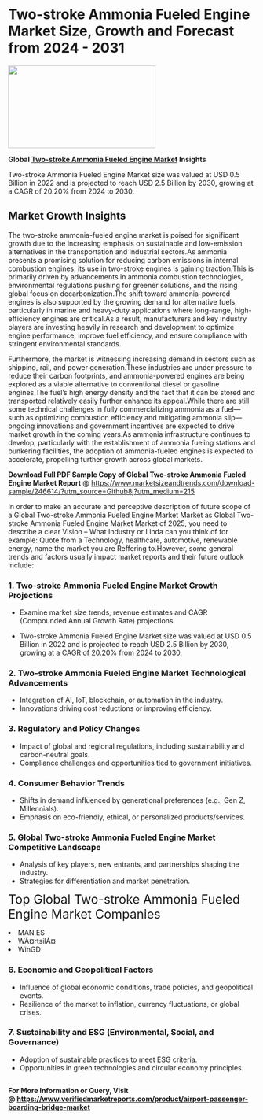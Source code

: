 <H1>Two-stroke Ammonia Fueled Engine Market Size, Growth and Forecast from 2024 - 2031</H1><img class="aligncenter size-medium wp-image-584254" src="https://thirdeyenews.in/wp-content/uploads/2024/09/Global-Market-Research-300x168.jpeg" alt="" width="300" height="168" /><p><strong>Global&nbsp;<a href="https://www.marketsizeandtrends.com/download-sample/246614/?utm_source=Github8j?utm_medium=215">Two-stroke Ammonia Fueled Engine Market</a> Insights</strong></p><p>Two-stroke Ammonia Fueled Engine Market size was valued at USD 0.5 Billion in 2022 and is projected to reach USD 2.5 Billion by 2030, growing at a CAGR of 20.20% from 2024 to 2030.</p><p><h2>Market Growth Insights</h2> <p>The two-stroke ammonia-fueled engine market is poised for significant growth due to the increasing emphasis on sustainable and low-emission alternatives in the transportation and industrial sectors.As ammonia presents a promising solution for reducing carbon emissions in internal combustion engines, its use in two-stroke engines is gaining traction.This is primarily driven by advancements in ammonia combustion technologies, environmental regulations pushing for greener solutions, and the rising global focus on decarbonization.The shift toward ammonia-powered engines is also supported by the growing demand for alternative fuels, particularly in marine and heavy-duty applications where long-range, high-efficiency engines are critical.As a result, manufacturers and key industry players are investing heavily in research and development to optimize engine performance, improve fuel efficiency, and ensure compliance with stringent environmental standards.</p> <p>Furthermore, the market is witnessing increasing demand in sectors such as shipping, rail, and power generation.These industries are under pressure to reduce their carbon footprints, and ammonia-powered engines are being explored as a viable alternative to conventional diesel or gasoline engines.The fuel’s high energy density and the fact that it can be stored and transported relatively easily further enhance its appeal.While there are still some technical challenges in fully commercializing ammonia as a fuel—such as optimizing combustion efficiency and mitigating ammonia slip—ongoing innovations and government incentives are expected to drive market growth in the coming years.As ammonia infrastructure continues to develop, particularly with the establishment of ammonia fueling stations and bunkering facilities, the adoption of ammonia-fueled engines is expected to accelerate, propelling further growth across global markets.</p> <p><span class=""><strong>Download Full PDF Sample Copy of Global Two-stroke Ammonia Fueled Engine Market Report</strong> @ <a href="https://www.marketsizeandtrends.com/download-sample/246614/?utm_source=Github8j?utm_medium=215" target="_blank">https://www.marketsizeandtrends.com/download-sample/246614/?utm_source=Github8j?utm_medium=215</a></span></p><p>In order to make an accurate and perceptive description of future scope of a Global&nbsp;Two-stroke Ammonia Fueled Engine Market Market as Global&nbsp;Two-stroke Ammonia Fueled Engine Market Market of 2025, you need to describe a clear Vision &ndash; What Industry or Linda can you think of for example: Quote from a Technology, healthcare, automotive, renewable energy, name the market you are Reffering to.However, some general trends and factors usually impact market reports and their future outlook include:</p><h3>1.&nbsp;<strong>Two-stroke Ammonia Fueled Engine Market Growth Projections</strong></h3><ul><li>Examine market size trends, revenue estimates and CAGR (Compounded Annual Growth Rate) projections.</li><li><p>Two-stroke Ammonia Fueled Engine Market size was valued at USD 0.5 Billion in 2022 and is projected to reach USD 2.5 Billion by 2030, growing at a CAGR of 20.20% from 2024 to 2030.</p></li></ul><h3>2.&nbsp;<strong>Two-stroke Ammonia Fueled Engine Market Technological Advancements</strong></h3><ul><li>Integration of AI, IoT, blockchain, or automation in the industry.</li><li>Innovations driving cost reductions or improving efficiency.</li></ul><h3>3.&nbsp;<strong>Regulatory and Policy Changes</strong></h3><ul><li>Impact of global and regional regulations, including sustainability and carbon-neutral goals.</li><li>Compliance challenges and opportunities tied to government initiatives.</li></ul><h3>4.&nbsp;<strong>Consumer Behavior Trends</strong></h3><ul><li>Shifts in demand influenced by generational preferences (e.g., Gen Z, Millennials).</li><li>Emphasis on eco-friendly, ethical, or personalized products/services.</li></ul><h3>5.&nbsp;<strong>Global Two-stroke Ammonia Fueled Engine Market Competitive Landscape</strong></h3><ul><li>Analysis of key players, new entrants, and partnerships shaping the industry.</li><li>Strategies for differentiation and market penetration.</li></ul><p data-pm-slice="1 1 []"><span style="color: inherit; font-family: inherit; font-size: 25px;">Top Global Two-stroke Ammonia Fueled Engine Market Companies</span></p><div class="" data-test-id=""><p><li>MAN ES</li><li> WÃ¤rtsilÃ¤</li><li> WinGD</li></p></div><h3>6.&nbsp;<strong>Economic and Geopolitical Factors</strong></h3><ul><li>Influence of global economic conditions, trade policies, and geopolitical events.</li><li>Resilience of the market to inflation, currency fluctuations, or global crises.</li></ul><h3>7.&nbsp;<strong>Sustainability and ESG (Environmental, Social, and Governance)</strong></h3><ul><li>Adoption of sustainable practices to meet ESG criteria.</li><li>Opportunities in green technologies and circular economy principles.</li></ul><h2><strong style="font-size: 14px;">For More Information or Query, Visit @&nbsp;</strong><a style="background-color: #ffffff; font-size: 14px;" href="https://www.marketsizeandtrends.com/report/two-stroke-ammonia-fueled-engine-market/" target="_blank">https://www.verifiedmarketreports.com/product/airport-passenger-boarding-bridge-market</a></h2>